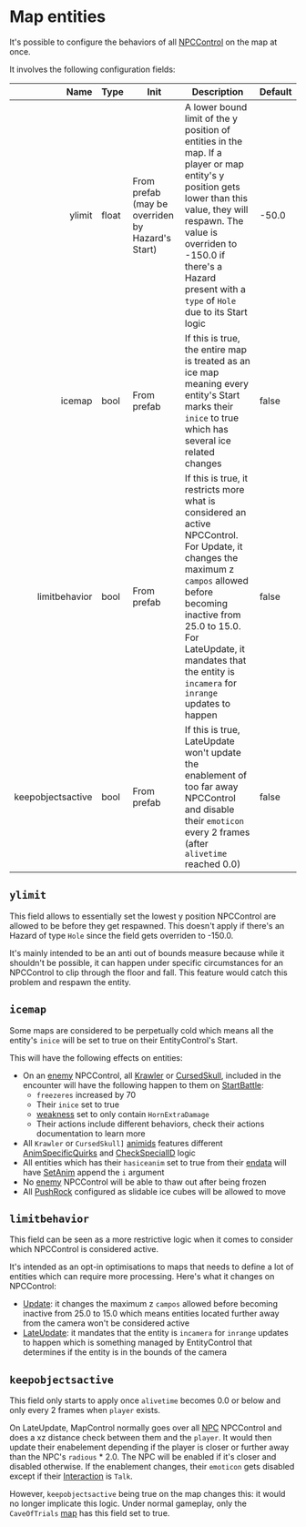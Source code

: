 # Map entities
It's possible to configure the behaviors of all [NPCControl](../Entities/NPCControl/NPCControl.md) on the map at once.

It involves the following configuration fields:

|Name|Type|Init|Description|Default|
|---:|----|----|----------|-------|
|ylimit|float|From prefab (may be overriden by Hazard's Start)|A lower bound limit of the y position of entities in the map. If a player or map entity's y position gets lower than this value, they will respawn. The value is overriden to -150.0 if there's a Hazard present with a `type` of `Hole` due to its Start logic|-50.0|
|icemap|bool|From prefab|If this is true, the entire map is treated as an ice map meaning every entity's Start marks their `inice` to true which has several ice related changes|false|
|limitbehavior|bool|From prefab|If this is true, it restricts more what is considered an active NPCControl. For Update, it changes the maximum z `campos` allowed before becoming inactive from 25.0 to 15.0. For LateUpdate, it mandates that the entity is `incamera` for `inrange` updates to happen|false|
|keepobjectsactive|bool|From prefab|If this is true, LateUpdate won't update the enablement of too far away NPCControl and disable their `emoticon` every 2 frames (after `alivetime` reached 0.0)|false|

## `ylimit`
This field allows to essentially set the lowest y position NPCControl are allowed to be before they get respawned. This doesn't apply if there's an Hazard of type `Hole` since the field gets overriden to -150.0.

It's mainly intended to be an anti out of bounds measure because while it shouldn't be possible, it can happen under specific circumstances for an NPCControl to clip through the floor and fall. This feature would catch this problem and respawn the entity.

## `icemap`
Some maps are considered to be perpetually cold which means all the entity's `inice` will be set to true on their EntityControl's Start.

This will have the following effects on entities:

- On an [enemy](../Entities/NPCControl/Enemy.md) NPCControl, all [Krawler](../Battle%20system/Enemy%20actions/Enemies/Krawler.md) or [CursedSkull](../Battle%20system/Enemy%20actions/Enemies/CursedSkull.md), included in the encounter will have the following happen to them on [StartBattle](../Battle%20system/StartBattle.md):
    - `freezeres` increased by 70
    - Their `inice` set to true
    - [weakness](../Battle%20system/Actors%20states/Enemy%20features.md#weakness) set to only contain `HornExtraDamage`
    - Their actions include different behaviors, check their actions documentation to learn more
- All `Krawler` or `CursedSkull]` [animids](../Enums%20and%20IDs/AnimIDs.md) features different [AnimSpecificQuirks](../Entities/EntityControl/Animations/AnimSpecific.md#animspecificquirks) and [CheckSpecialID](../Entities/EntityControl/Notable%20methods/CheckSpecialID.md) logic
- All entities which has their `hasiceanim` set to true from their [endata](../TextAsset%20Data/Entity%20data.md) will have [SetAnim](../Entities/EntityControl/Animations/SetAnim.md) append the `i` argument
- No [enemy](../Entities/NPCControl/Enemy.md) NPCControl will be able to thaw out after being frozen
- All [PushRock](../Entities/NPCControl/ObjectTypes/PushRock.md) configured as slidable ice cubes will be allowed to move

## `limitbehavior`
This field can be seen as a more restrictive logic when it comes to consider which NPCControl is considered active.

It's intended as an opt-in optimisations to maps that needs to define a lot of entities which can require more processing. Here's what it changes on NPCControl:

- [Update](../Entities/NPCControl/Update.md): it changes the maximum z `campos` allowed before becoming inactive from 25.0 to 15.0 which means entities located further away from the camera won't be considered active
- [LateUpdate](../Entities/NPCControl/LateUpdate.md): it mandates that the entity is `incamera` for `inrange` updates to happen which is something managed by EntityControl that determines if the entity is in the bounds of the camera

## `keepobjectsactive`
This field only starts to apply once `alivetime` becomes 0.0 or below and only every 2 frames when `player` exists.

On LateUpdate, MapControl normally goes over all [NPC](../Entities/NPCControl/NPC.md) NPCControl and does a xz distance check between them and the `player`. It would then update their enabelement depending if the player is closer or further away than the NPC's `radious` * 2.0. The NPC will be enabled if it's closer and disabled otherwise. If the enablement changes, their `emoticon` gets disabled except if their [Interaction](../Entities/NPCControl/Interaction.md) is `Talk`.

However, `keepobjectsactive` being true on the map changes this: it would no longer implicate this logic. Under normal gameplay, only the `CaveOfTrials` [map](../Enums%20and%20IDs/Maps.md) has this field set to true.
